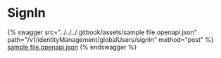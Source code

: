 # SignIn

{% swagger src="../../../.gitbook/assets/sample file.openapi.json" path="/v1/identityManagement/globalUsers/signIn" method="post" %}
[sample file.openapi.json](<../../../.gitbook/assets/sample file.openapi.json>)
{% endswagger %}
